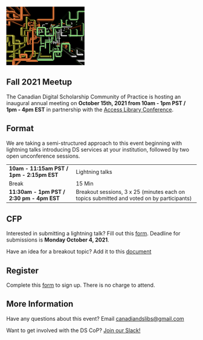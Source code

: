 
![CDSLib 'Logo'](images/pipes.png)

## Fall 2021 Meetup

The Canadian Digital Scholarship Community of Practice is hosting an inaugural annual meeting on **October 15th, 2021 from 10am - 1pm PST / 1pm - 4pm EST** in partnership with the [Access Library Conference](https://accessconference.ca/).

## Format

We are taking a semi-structured approach to this event beginning with lightning talks introducing DS services at your institution, followed by two open unconference sessions.

|||
|---|---|
|**10am - 11:15am PST / 1pm - 2:15pm EST** |Lightning talks|
|Break|15 Min|
|**11:30am - 1pm PST / 2:30 pm - 4pm EST** |Breakout sessions, 3 x 25 (minutes each on topics submitted and voted on by participants)|

## CFP

Interested in submitting a lightning talk? Fill out this [form](https://forms.gle/aMaA3x35J1KjCCtJA). Deadline for submissions is **Monday October 4, 2021**.

Have an idea for a breakout topic? Add it to this [document](https://docs.google.com/spreadsheets/d/14HrcZlSJ82YQcTVlnyANVSuBHd7c6__KLsT4vPdMjhA/edit?usp=sharing)

## Register

Complete this [form](https://www.eventbrite.ca/e/canadian-digital-scholarship-libs-community-of-practice-annual-meeting-tickets-170482714388) to sign up. There is no charge to attend.


## More Information


Have any questions about this event? Email [canadiandslibs@gmail.com](mailto:canadiandslibs@gmail.com)

Want to get involved with the DS CoP? [Join our Slack!](https://join.slack.com/t/digitalscholincanada/shared_invite/zt-ue43gysy-wAgpaDkoclcWKW1cQ1S~gw)

